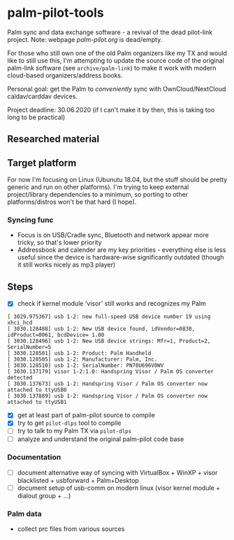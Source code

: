 # palm-pilot-tools
Palm sync and data exchange software - a revival of the dead pilot-link project. Note: webpage _palm-pilot.org_ is dead/empty.

For those who still own one of the old Palm organizers like my TX and would like to still use this, I'm attempting to 
update the source code of the original palm-link software (see `archive/palm-link`) to make it work with modern cloud-based organizers/address books.

Personal goal: get the Palm to _conveniently_ sync with OwnCloud/NextCloud caldav/carddav devices.

Project deadline: 30.06.2020 (if I can't make it by then, this is taking too long to be practical)

## Researched material

## Target platform

For now I'm focusing on Linux (Ubunutu 18.04, but the stuff should be pretty generic and run on other platforms). I'm trying 
to keep external project/library dependencies to a minimum, so porting to other platforms/distros won't be that hard (I hope).

### Syncing func

- Focus is on USB/Cradle sync, Bluetooth and network appear more tricky, so that's lower priority
- Addressbook and calender are my key priorities - everything else is less useful since the device is hardware-wise significantly outdated (though it still works nicely as mp3 player)


## Steps

- [x] check if kernel module 'visor' still works and recognizes my Palm

```
[ 3029.975367] usb 1-2: new full-speed USB device number 19 using xhci_hcd
[ 3030.128488] usb 1-2: New USB device found, idVendor=0830, idProduct=0061, bcdDevice= 1.00
[ 3030.128496] usb 1-2: New USB device strings: Mfr=1, Product=2, SerialNumber=5
[ 3030.128501] usb 1-2: Product: Palm Handheld
[ 3030.128505] usb 1-2: Manufacturer: Palm, Inc.
[ 3030.128510] usb 1-2: SerialNumber: PN70U696V0WV
[ 3030.137179] visor 1-2:1.0: Handspring Visor / Palm OS converter detected
[ 3030.137673] usb 1-2: Handspring Visor / Palm OS converter now attached to ttyUSB0
[ 3030.137889] usb 1-2: Handspring Visor / Palm OS converter now attached to ttyUSB1
```

- [x] get at least part of palm-pilot source to compile
- [x] try to get `pilot-dlps` tool to compile
- [ ] try to talk to my Palm TX via `pilot-dlps`
- [ ] analyze and understand the original palm-pilot code base

### Documentation

- [ ] document alternative way of syncing with VirtualBox + WinXP + visor blacklisted  + usbforward + Palm+Desktop 
- [ ] document setup of usb-comm on modern linux (visor kernel module + dialout group + ...)

### Palm data

- collect prc files from various sources
